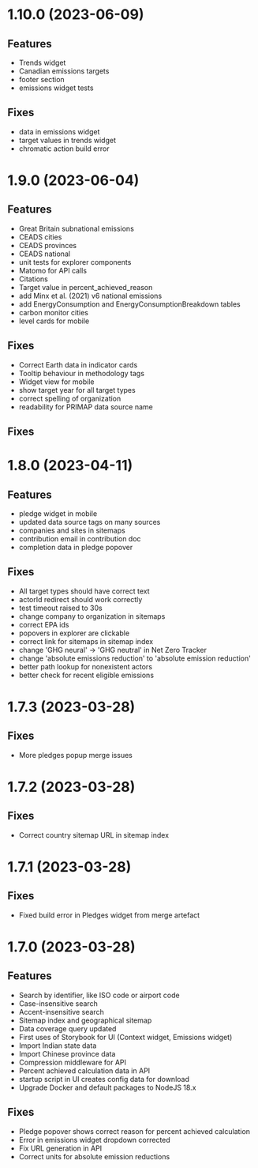 # 1.10.0 (2023-06-09)
## Features
- Trends widget
- Canadian emissions targets
- footer section
- emissions widget tests
## Fixes
- data in emissions widget
- target values in trends widget
- chromatic action build error

# 1.9.0 (2023-06-04)
## Features
- Great Britain subnational emissions
- CEADS cities
- CEADS provinces
- CEADS national
- unit tests for explorer components
- Matomo for API calls
- Citations
- Target value in percent_achieved_reason
- add Minx et al. (2021) v6 national emissions
- add EnergyConsumption and EnergyConsumptionBreakdown tables
- carbon monitor cities
- level cards for mobile
## Fixes
- Correct Earth data in indicator cards
- Tooltip behaviour in methodology tags
- Widget view for mobile
- show target year for all target types
- correct spelling of organization
- readability for PRIMAP data source name

## Fixes

# 1.8.0 (2023-04-11)
## Features
- pledge widget in mobile
- updated data source tags on many sources
- companies and sites in sitemaps
- contribution email in contribution doc
- completion data in pledge popover
## Fixes
- All target types should have correct text
- actorId redirect should work correctly
- test timeout raised to 30s
- change company to organization in sitemaps
- correct EPA ids
- popovers in explorer are clickable
- correct link for sitemaps in sitemap index
- change 'GHG neural' -> 'GHG neutral' in Net Zero Tracker
- change 'absolute emissions reduction' to 'absolute emission reduction'
- better path lookup for nonexistent actors
- better check for recent eligible emissions

# 1.7.3 (2023-03-28)
## Fixes
- More pledges popup merge issues

# 1.7.2 (2023-03-28)
## Fixes
- Correct country sitemap URL in sitemap index

# 1.7.1 (2023-03-28)
## Fixes
- Fixed build error in Pledges widget from merge artefact

# 1.7.0 (2023-03-28)
## Features
- Search by identifier, like ISO code or airport code
- Case-insensitive search
- Accent-insensitive search
- Sitemap index and geographical sitemap
- Data coverage query updated
- First uses of Storybook for UI (Context widget, Emissions widget)
- Import Indian state data
- Import Chinese province data
- Compression middleware for API
- Percent achieved calculation data in API
- startup script in UI creates config data for download
- Upgrade Docker and default packages to NodeJS 18.x
## Fixes
- Pledge popover shows correct reason for percent achieved calculation
- Error in emissions widget dropdown corrected
- Fix URL generation in API
- Correct units for absolute emission reductions
